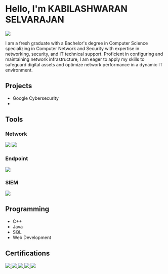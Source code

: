 # Hello, I'm KABILASHWARAN SELVARAJAN
<a href="https://linkedin.com/in/kabilashwaran-selvarajan/"><img src="https://img.shields.io/badge/-LinkedIn-0072b1?&style=for-the-badge&logo=linkedin&logoColor=white" /></a>

I am a fresh graduate with a Bachelor's degree in Computer Science specializing in Computer Network and Security with expertise in networking, security, and IT technical support. Proficient in configuring and maintaining network infrastructure, I am eager to apply my skills to safeguard digital assets and optimize network performance in a dynamic IT environment.


## Projects
- Google Cybersecurity
- 

## Tools

### Network
<div>
    <img src="https://img.shields.io/badge/-Wireshark-1679A7?&style=for-the-badge&logo=Wireshark&logoColor=white" />
    <img src="https://img.shields.io/badge/-Packet%20Tracer-008EDB?style=for-the-badge&logo=cisco&logoColor=white" />

</div>

### Endpoint
<div>
    <img src="https://img.shields.io/badge/-Microsoft_Defender-00A4EF?&style=for-the-badge&logo=Microsoft&logoColor=white" />

</div>

### SIEM
<div>
    <img src="https://img.shields.io/badge/-Splunk-000000?&style=for-the-badge&logo=Splunk&logoColor=white" />
   
</div>

## Programming
- C++
- Java
- SQL
- Web Development

## Certifications

<div>
<a href="https://coursera.org/share/6fa4afed5e13aed6616269816ab3c028"> <img src="https://img.shields.io/badge/-Google%20Cybersecurity%20Professional-blue?&style=for-the-badge&logo=google&logoColor=white"/> </a>
<a href="https://coursera.org/share/8d3a6e4010fbc7cc4ad15a18e972be9a"> <img src="https://img.shields.io/badge/-Security%20in%20Google%20Cloud-blue?&style=for-the-badge&logo=googlecloud&logoColor=white"/> </a>
<a href=""> <img src="https://img.shields.io/badge/-CCNA%3A%20Introduction%20to%20Networks-yellow?style=for-the-badge&logo=cisco&logoColor=white"/> </a>
<a href=""> <img src="https://img.shields.io/badge/-CCNA%3A%20Switching%2C%20Routing%2C%20and%20Wireless%20Essentials-blue?style=for-the-badge&logo=cisco&logoColor=white"/> </a>
<a href=""> <img src="https://img.shields.io/badge/-CCNA%3A%20Enterprise%20Networking%2C%20Security%2C%20and%20Automation-green?style=for-the-badge&logo=cisco&logoColor=white"/> </a>


</div>




<!--
**KabilashwaranS/KabilashwaranS** is a ✨ _special_ ✨ repository because its `README.md` (this file) appears on your GitHub profile.

Here are some ideas to get you started:

- 🔭 I’m currently working on ...
- 🌱 I’m currently learning ...
- 👯 I’m looking to collaborate on ...
- 🤔 I’m looking for help with ...
- 💬 Ask me about ...
- 📫 How to reach me: ...
- 😄 Pronouns: ...
- ⚡ Fun fact: ...
-->
